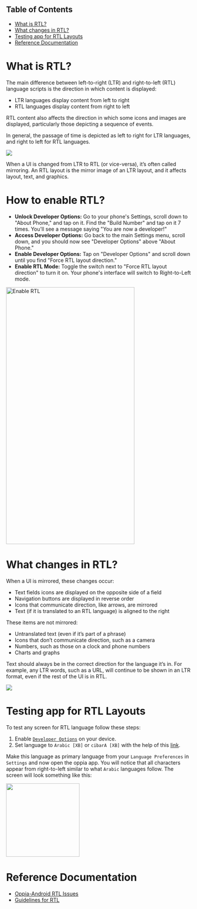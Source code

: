 ## Table of Contents

- [What is RTL?](#what-is-rtl)
- [What changes in RTL?](#what-changes-in-rtl)
- [Testing app for RTL Layouts](#testing-app-for-rtl-layouts)
- [Reference Documentation](#reference-documentation)

# What is RTL?
The main difference between left-to-right (LTR) and right-to-left (RTL) language scripts is the direction in which content is displayed:

* LTR languages display content from left to right
* RTL languages display content from right to left

RTL content also affects the direction in which some icons and images are displayed, particularly those depicting a sequence of events.

In general, the passage of time is depicted as left to right for LTR languages, and right to left for RTL languages.

![](https://user-images.githubusercontent.com/53938155/145036934-691c6bda-a58b-4977-9247-cb6e3830dee7.png)

When a UI is changed from LTR to RTL (or vice-versa), it’s often called mirroring. An RTL layout is the mirror image of an LTR layout, and it affects layout, text, and graphics.

# How to enable RTL?

- **Unlock Developer Options:** Go to your phone's Settings, scroll down to "About Phone," and tap on it. Find the "Build Number" and tap on it 7 times. You'll see a message saying "You are now a developer!"
- **Access Developer Options:** Go back to the main Settings menu, scroll down, and you should now see "Developer Options" above "About Phone."
- **Enable Developer Options:** Tap on "Developer Options" and scroll down until you find "Force RTL layout direction."
- **Enable RTL Mode:** Toggle the switch next to "Force RTL layout direction" to turn it on. Your phone's interface will switch to Right-to-Left mode.

<img width="350" height="700" alt="Enable RTL" src="https://github.com/oppia/oppia-android/assets/76530270/805d8d77-49f6-48e7-8bab-e433085285a3">

# What changes in RTL?

When a UI is mirrored, these changes occur:

* Text fields icons are displayed on the opposite side of a field
* Navigation buttons are displayed in reverse order
* Icons that communicate direction, like arrows, are mirrored
* Text (if it is translated to an RTL language) is aligned to the right

These items are not mirrored:

* Untranslated text (even if it’s part of a phrase)
* Icons that don’t communicate direction, such as a camera
* Numbers, such as those on a clock and phone numbers
* Charts and graphs

Text should always be in the correct direction for the language it’s in. For example, any LTR words, such as a URL, will continue to be shown in an LTR format, even if the rest of the UI is in RTL.

![](https://user-images.githubusercontent.com/53938155/145037261-2f7afb57-cbeb-4a6e-8ac7-c47261790945.png)

# Testing app for RTL Layouts
To test any screen for RTL language follow these steps:
1. Enable [`Developer Options`](https://developer.android.com/studio/debug/dev-options) on your device.
2. Set language to `Arabic [XB]` or `cibarA [XB]` with the help of this [link](https://developer.android.com/guide/topics/resources/pseudolocales).

Make this language as primary language from your `Language Preferences` in `Settings` and now open the oppia app. You will notice that all characters appear from right-to-left similar to what `Arabic` languages follow.
The screen will look something like this:

<img src="https://user-images.githubusercontent.com/9396084/103191486-364ded80-48fb-11eb-8eb5-461704c150f5.png" width="200" />

# Reference Documentation
* [Oppia-Android RTL Issues](https://docs.google.com/document/d/1Fl1ar5vcdLvay7ZIJLUFQro1wEf1yUEicwF-CKcvwJ0/edit#)
* [Guidelines for RTL](https://material.io/design/usability/bidirectionality.html)
